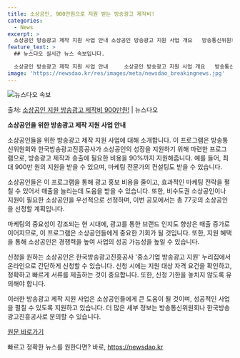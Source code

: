 ```yaml
---
title: 소상공인, 900만원으로 지원 받는 방송광고 제작비!
categories:
  - News
excerpt: >
  소상공인 방송광고 제작 지원 사업 안내 소상공인 방송광고 지원 사업 개요   방송통신위원회와 한국방송…
feature_text: >
  ## 뉴스다오 실시간 뉴스 속보입니다.

  소상공인 방송광고 제작 지원 사업 안내     소상공인 방송광고 지원 사업 개요   방송통신위원회와 한국방송…
image: 'https://newsdao.kr/res/images/meta/newsdao_breakingnews.jpg'
---
```


![뉴스다오 속보](https://newsdao.kr/res/images/meta/newsdao_breakingnews.jpg)

<p>출처: <a href="https://newsdao.kr/4239" rel="dofollow">소상공인 지원 방송광고 제작비 900만원!</a> | 뉴스다오</p>

**소상공인을 위한 방송광고 제작 지원 사업 안내**

소상공인들을 위한 방송광고 제작 지원 사업에 대해 소개합니다. 이 프로그램은 방송통신위원회와 한국방송광고진흥공사가 소상공인의 성장을 지원하기 위해 마련한 프로그램으로, 방송광고 제작과 송출에 필요한 비용을 90%까지 지원해줍니다. 예를 들어, 최대 900만 원의 지원을 받을 수 있으며, 마케팅 전문가의 컨설팅도 받을 수 있습니다.

소상공인들은 이 프로그램을 통해 광고 홍보 비용을 줄이고, 효과적인 마케팅 전략을 펼칠 수 있어서 매출을 늘리는데 도움을 받을 수 있습니다. 또한, 비수도권 소상공인이나 지원이 필요한 소상공인을 우선적으로 선정하며, 이번 공모에서는 총 77곳의 소상공인을 선정할 계획입니다.

마케팅의 중요성이 강조되는 현 시대에, 광고를 통한 브랜드 인지도 향상은 매출 증가로 이어지므로, 이 프로그램은 소상공인들에게 중요한 기회가 될 것입니다. 또한, 지원 혜택을 통해 소상공인은 경쟁력을 높여 사업의 성공 가능성을 높일 수 있습니다.

신청을 원하는 소상공인은 한국방송광고진흥공사 '중소기업 방송광고 지원' 누리집에서 온라인으로 간단하게 신청할 수 있습니다. 신청 시에는 지원 대상 자격 요건을 확인하고, 정확하고 빠르게 서류를 제출하는 것이 중요합니다. 또한, 신청 기한을 놓치지 않도록 유의해야 합니다.

이러한 방송광고 제작 지원 사업은 소상공인들에게 큰 도움이 될 것이며, 성공적인 사업을 펼칠 수 있도록 지원하고 있습니다. 더 많은 세부 정보는 방송통신위원회나 한국방송광고진흥공사로 문의할 수 있습니다.

[원문 바로가기](https://newsdao.kr/4239) 

빠르고 정확한 뉴스를 원한다면? 바로, <a href="https://newsdao.kr" rel="dofollow">https://newsdao.kr</a>


